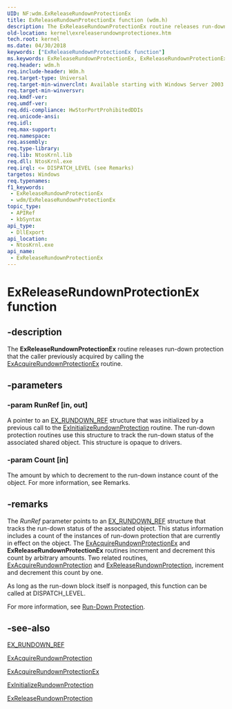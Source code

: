 ```yaml
---
UID: NF:wdm.ExReleaseRundownProtectionEx
title: ExReleaseRundownProtectionEx function (wdm.h)
description: The ExReleaseRundownProtectionEx routine releases run-down protection that the caller previously acquired by calling the ExAcquireRundownProtectionEx routine.
old-location: kernel\exreleaserundownprotectionex.htm
tech.root: kernel
ms.date: 04/30/2018
keywords: ["ExReleaseRundownProtectionEx function"]
ms.keywords: ExReleaseRundownProtectionEx, ExReleaseRundownProtectionEx routine [Kernel-Mode Driver Architecture], kernel.exreleaserundownprotectionex, wdm/ExReleaseRundownProtectionEx
req.header: wdm.h
req.include-header: Wdm.h
req.target-type: Universal
req.target-min-winverclnt: Available starting with Windows Server 2003.
req.target-min-winversvr: 
req.kmdf-ver: 
req.umdf-ver: 
req.ddi-compliance: HwStorPortProhibitedDDIs
req.unicode-ansi: 
req.idl: 
req.max-support: 
req.namespace: 
req.assembly: 
req.type-library: 
req.lib: NtosKrnl.lib
req.dll: NtosKrnl.exe
req.irql: <= DISPATCH_LEVEL (see Remarks)
targetos: Windows
req.typenames: 
f1_keywords:
 - ExReleaseRundownProtectionEx
 - wdm/ExReleaseRundownProtectionEx
topic_type:
 - APIRef
 - kbSyntax
api_type:
 - DllExport
api_location:
 - NtosKrnl.exe
api_name:
 - ExReleaseRundownProtectionEx
---
```


# ExReleaseRundownProtectionEx function


## -description

The <b>ExReleaseRundownProtectionEx</b> routine releases run-down protection that the caller previously acquired by calling the <a href="/windows-hardware/drivers/ddi/wdm/nf-wdm-exacquirerundownprotectionex">ExAcquireRundownProtectionEx</a> routine.

## -parameters

### -param RunRef [in, out]


A pointer to an <a href="/windows-hardware/drivers/kernel/eprocess">EX_RUNDOWN_REF</a> structure that was initialized by a previous call to the  <a href="/windows-hardware/drivers/ddi/wdm/nf-wdm-exinitializerundownprotection">ExInitializeRundownProtection</a> routine. The run-down protection routines use this structure to track the run-down status of the associated shared object. This structure is opaque to drivers.

### -param Count [in]


The amount by which to decrement to the run-down instance count of the object. For more information, see Remarks.

## -remarks

The <i>RunRef</i> parameter points to an <a href="/windows-hardware/drivers/kernel/eprocess">EX_RUNDOWN_REF</a> structure that tracks the run-down status of the associated object. This status information includes a count of the instances of run-down protection that are currently in effect on the object. The <a href="/windows-hardware/drivers/ddi/wdm/nf-wdm-exacquirerundownprotectionex">ExAcquireRundownProtectionEx</a> and <b>ExReleaseRundownProtectionEx</b> routines increment and decrement this count by arbitrary amounts. Two related routines,  <a href="/windows-hardware/drivers/ddi/wdm/nf-wdm-exacquirerundownprotection">ExAcquireRundownProtection</a> and <a href="/windows-hardware/drivers/ddi/wdm/nf-wdm-exreleaserundownprotection">ExReleaseRundownProtection</a>, increment and decrement this count by one.

As long as the run-down block itself is nonpaged, this function can be called at DISPATCH_LEVEL.

For more information, see <a href="/windows-hardware/drivers/kernel/run-down-protection">Run-Down Protection</a>.

## -see-also

<a href="/windows-hardware/drivers/kernel/eprocess">EX_RUNDOWN_REF</a>



<a href="/windows-hardware/drivers/ddi/wdm/nf-wdm-exacquirerundownprotection">ExAcquireRundownProtection</a>



<a href="/windows-hardware/drivers/ddi/wdm/nf-wdm-exacquirerundownprotectionex">ExAcquireRundownProtectionEx</a>



<a href="/windows-hardware/drivers/ddi/wdm/nf-wdm-exinitializerundownprotection">ExInitializeRundownProtection</a>



<a href="/windows-hardware/drivers/ddi/wdm/nf-wdm-exreleaserundownprotection">ExReleaseRundownProtection</a>
